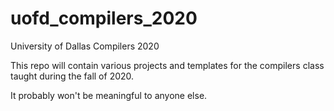 # uofd_compilers_2020
University of Dallas Compilers 2020

This repo will contain various projects and templates for the compilers class taught during the fall of 2020.

It probably won't be meaningful to anyone else.
